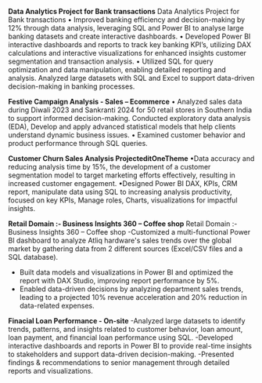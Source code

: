 **Data Analytics Project for Bank transactions**
Data Analytics Project for Bank transactions
• Improved banking efficiency and decision-making by 12% through data analysis, leveraging SQL and Power BI to analyse large banking datasets and create interactive dashboards.
• Developed Power BI interactive dashboards and reports to track key banking KPI’s, utilizing DAX calculations and interactive visualizations for enhanced insights customer segmentation and transaction analysis.
• Utilized SQL for query optimization and data manipulation, enabling detailed reporting and analysis. Analyzed large datasets with SQL and Excel to support data-driven decision-making in banking processes.

**Festive Campaign Analysis - Sales – Ecommerce**
• Analyzed sales data during Diwali 2023 and Sankranti 2024 for 50 retail stores in Southern India to 
support informed decision-making. Conducted exploratory data analysis (EDA), Develop and apply 
advanced statistical models that help clients understand dynamic business issues. 
• Examined customer behavior and product performance through SQL queries.

**Customer Churn Sales Analysis ProjecteditOneTheme**
•Data accuracy and reducing analysis time by 15%, the development of a customer segmentation model to target marketing efforts effectively, resulting in increased customer engagement. 
•Designed Power BI DAX, KPIs, CRM report, manipulate data using SQL to increasing analysis productivity, focused on key KPIs, Manage roles, Charts, visualizations for impactful insights.

**Retail Domain :- Business Insights 360 – Coffee shop**
Retail Domain :- Business Insights 360 – Coffee shop
-Customized a multi-functional Power BI dashboard to analyze Atliq hardware's sales trends over the global market by gathering data from 2 different sources (Excel/CSV files and a SQL database). 
- Built data models and visualizations in Power BI and optimized the report with DAX Studio, improving report performance by 5%.
- Enabled data-driven decisions by analyzing department sales trends, leading to a projected 10% revenue acceleration and 20% reduction in data-related expenses.

**Finacial Loan Performance - On-site**
-Analyzed large datasets to identify trends, patterns, and insights related to customer behavior, loan amount, loan payment, and financial loan performance using SQL. 
-Developed interactive dashboards and reports in Power BI to provide real-time insights to stakeholders and support data-driven decision-making. 
-Presented findings & recommendations to senior management through detailed reports and visualizations.

